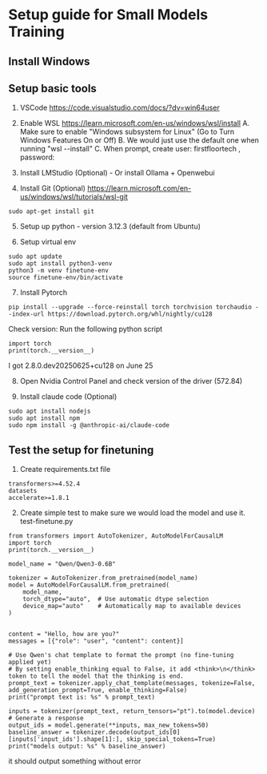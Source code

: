 # Setup guide for Small Models Training
## Install Windows

<TBD>

## Setup basic tools
1. VSCode https://code.visualstudio.com/docs/?dv=win64user

2. Enable WSL https://learn.microsoft.com/en-us/windows/wsl/install
A. Make sure to enable "Windows subsystem for Linux" (Go to Turn Windows Features On or Off)
B. We would just use the default one when running "wsl --install"
C. When prompt, create user: firstfloortech , password: <your password here>

3. Install LMStudio (Optional) - Or install Ollama + Openwebui
4. Install Git (Optional)
https://learn.microsoft.com/en-us/windows/wsl/tutorials/wsl-git
```
sudo apt-get install git

```
5. Setup up python - version 3.12.3 (default from Ubuntu)

6. Setup virtual env
```
sudo apt update
sudo apt install python3-venv
python3 -m venv finetune-env
source finetune-env/bin/activate
```
7. Install Pytorch
```
pip install --upgrade --force-reinstall torch torchvision torchaudio --index-url https://download.pytorch.org/whl/nightly/cu128
```
Check version:
Run the following python script
```
import torch
print(torch.__version__)
```
I got 2.8.0.dev20250625+cu128 on June 25

8. Open Nvidia Control Panel and check version of the driver
(572.84)

9. Install claude code (Optional)
```
sudo apt install nodejs
sudo apt install npm
sudo npm install -g @anthropic-ai/claude-code
```

## Test the setup for finetuning
1. Create requirements.txt file
```
transformers>=4.52.4
datasets
accelerate>=1.8.1
```
2. Create simple test to make sure we would load the model and use it.
test-finetune.py
```
from transformers import AutoTokenizer, AutoModelForCausalLM
import torch
print(torch.__version__)

model_name = "Qwen/Qwen3-0.6B"

tokenizer = AutoTokenizer.from_pretrained(model_name)
model = AutoModelForCausalLM.from_pretrained(
    model_name,
    torch_dtype="auto",  # Use automatic dtype selection
    device_map="auto"    # Automatically map to available devices
)


content = "Hello, how are you?"
messages = [{"role": "user", "content": content}]

# Use Qwen's chat template to format the prompt (no fine-tuning applied yet)
# By setting enable_thinking equal to False, it add <think>\n</think> token to tell the model that the thinking is end.
prompt_text = tokenizer.apply_chat_template(messages, tokenize=False, add_generation_prompt=True, enable_thinking=False)
print("prompt text is: %s" % prompt_text)

inputs = tokenizer(prompt_text, return_tensors="pt").to(model.device)
# Generate a response
output_ids = model.generate(**inputs, max_new_tokens=50)
baseline_answer = tokenizer.decode(output_ids[0][inputs['input_ids'].shape[1]:], skip_special_tokens=True)
print("models output: %s" % baseline_answer)

```
it should output something without error
